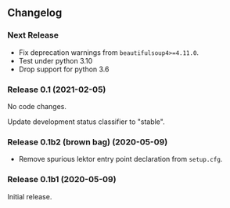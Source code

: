 ## Changelog

### Next Release

- Fix deprecation warnings from `beautifulsoup4>=4.11.0`.
- Test under python 3.10
- Drop support for python 3.6

### Release 0.1 (2021-02-05)

No code changes.

Update development status classifier to "stable".

### Release 0.1b2 (brown bag) (2020-05-09)

- Remove spurious lektor entry point declaration from `setup.cfg`.

### Release 0.1b1 (2020-05-09)

Initial release.

